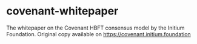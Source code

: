 # covenant-whitepaper
The whitepaper on the Covenant HBFT consensus model by the Initium Foundation. Original copy available on https://covenant.initium.foundation
